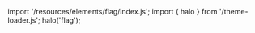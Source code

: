 <!--
type: template
name: flag
-->

import '/resources/elements/flag/index.js';
import { halo } from '/theme-loader.js';
halo('flag');
